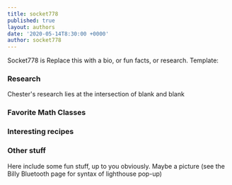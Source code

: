```yaml
---
title: socket778
published: true
layout: authors
date: '2020-05-14T8:30:00 +0000'
author: socket778
---
```


Socket778 is   Replace this with a bio, or fun facts, or research.  Template:

### Research

Chester's research lies at the intersection of blank and blank

### Favorite Math Classes


### Interesting recipes

### Other stuff 

Here include some fun stuff, up to you obviously.  Maybe a picture (see the Billy Bluetooth page for syntax of lighthouse pop-up)
